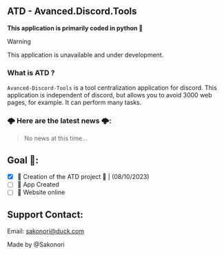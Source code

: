 ## ATD - Avanced.Discord.Tools
**This application is primarily coded in python 🐍**

> [!WARNING]
> This application is unavailable and under development. 
### __What is ATD ?__
`Avanced-Discord-Tools` is a tool centralization application for discord. This application is independent of discord, but allows you to avoid 3000 web pages, for example. It can perform many tasks. 


### 🌩️ **Here are the latest news 🌩️:**
> No news at this time...

## **Goal 🎯:**
- [x] 🥇 Creation of the ATD project 🎉 | (08/10/2023)
- [ ] 🥈 App Created 
- [ ] 🥉 Website online

## **Support Contact:**
Email: [sakonori@duck.com](mailto:sakonori@duck.com)

Made by @Sakonori
